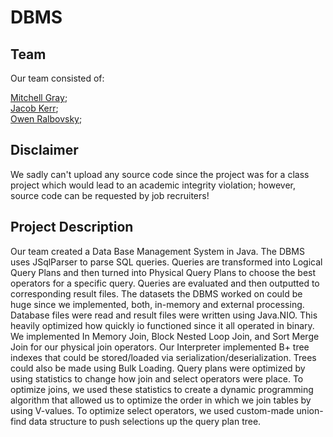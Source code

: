 # DBMS

## Team 
Our team consisted of:<br>

[Mitchell Gray](https://github.com/MitchellGray100);<br>
[Jacob Kerr](https://github.com/jakejack13);<br>
[Owen Ralbovsky](https://github.com/owenxr);<br>

## Disclaimer
We sadly can't upload any source code since the project was for a class project which would lead to an academic integrity violation; however, source code can be requested by job recruiters!

## Project Description
Our team created a Data Base Management System in Java. The DBMS uses JSqlParser to parse SQL queries. Queries are transformed into Logical Query Plans and then turned into Physical Query Plans to choose the best operators for a specific query. Queries are evaluated and then outputted to corresponding result files. The datasets the DBMS worked on could be huge since we implemented, both, in-memory and external processing. Database files were read and result files were written using Java.NIO. This heavily optimized how quickly io functioned since it all operated in binary. We implemented In Memory Join, Block Nested Loop Join, and Sort Merge Join for our physical join operators. Our Interpreter implemented B+ tree indexes that could be stored/loaded via serialization/deserialization. Trees could also be made using Bulk Loading. Query plans were optimized by using statistics to change how join and select operators were place. To optimize joins, we used these statistics to create a dynamic programming algorithm that allowed us to optimize the order in which we join tables by using V-values. To optimize select operators, we used custom-made union-find data structure to push selections up the query plan tree.


